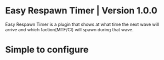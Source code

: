 # Easy Respawn Timer | Version 1.0.0
Easy Respawn Timer is a plugin that shows at what time the next wave will arrive and which faction(MTF/CI) will spawn during that wave.

# Simple to configure
